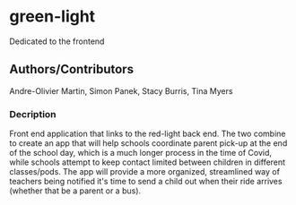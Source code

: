 # green-light
Dedicated to the frontend 

## Authors/Contributors
Andre-Olivier Martin, Simon Panek, Stacy Burris, Tina Myers

### Decription
Front end application that links to the red-light back end. The two combine to create an app that will help schools coordinate parent pick-up at the end of the school day, which is a much longer process in the time of Covid, while schools attempt to keep contact limited between children in different classes/pods. The app will provide a more organized, streamlined way of teachers being notified it's time to send a child out when their ride arrives (whether that be a parent or a bus).
